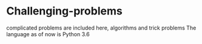 # Challenging-problems
complicated problems are included here, algorithms and trick problems
The language as of now is Python 3.6
